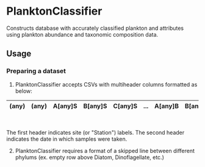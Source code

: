 # PlanktonClassifier
Constructs database with accurately classified plankton and attributes using plankton abundance and taxonomic composition data.

## Usage
### Preparing a dataset
1. PlanktonClassifier accepts CSVs with multiheader columns formatted as below:

| (any) |(any)| A[any]S | B[any]S | C[any]S | ... | A[any]B | B[any]B | C[any]B | ... | 
| --- | --- | --- | --- | --- | --- | --- | --- | --- |---|
<br>

The first header indicates site (or "Station") labels.
The second header indicates the date in which samples were taken.

2. PlanktonClassifier requires a format of a skipped line between different phylums (ex. empty row above Diatom, Dinoflagellate, etc.)
